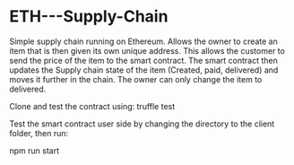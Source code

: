 # ETH---Supply-Chain
Simple supply chain running on Ethereum. Allows the owner to create an item that is then given its own unique address. 
This allows the customer to send the price of the item to the smart contract. 
The smart contract then updates the Supply chain state of the item (Created, paid, delivered) and moves it further in the chain. 
The owner can only change the item to delivered.  

Clone and test the contract using:
truffle test 

Test the smart contract user side by changing the directory to the client folder, then run: 

npm run start
